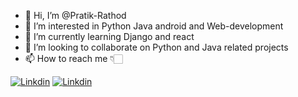 
- 👋 Hi, I’m @Pratik-Rathod
- 👀 I’m interested in Python Java android and Web-development 
- 🌱 I’m currently learning Django and react
- 💞️ I’m looking to collaborate on Python and Java related projects
- 📫 How to reach me 👇🏻

[![Linkdin](https://img.shields.io/badge/LinkedIn-0077B5?style=for-the-badge&logo=linkedin&logoColor=white)](https://www.linkedin.com/in/i-am-pratikrathod/)
[![Linkdin](https://img.shields.io/badge/Gmail-D14836?style=for-the-badge&logo=gmail&logoColor=white)](mailto:pratikrathodc2000@gmail.com)

<!---
Pratik-Rathod/Pratik-Rathod is a ✨ special ✨ repository because its `README.md` (this file) appears on your GitHub profile.
You can click the Preview link to take a look at your changes.
--->
